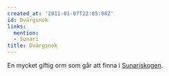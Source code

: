 ```yaml
---
created_at: '2011-01-07T22:05:08Z'
id: Dvärgsnok
links:
  mention:
  - Sunari
title: Dvärgsnok
---
```


En mycket giftig orm som går att finna i [Sunariskogen].

  [Sunariskogen]: Sunari